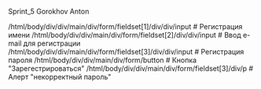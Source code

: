 Sprint_5 Gorokhov Anton

/html/body/div/div/main/div/form/fieldset[1]/div/div/input # Регистрация имени
/html/body/div/div/main/div/form/fieldset[2]/div/div/input # Ввод e-mail для регистрации
/html/body/div/div/main/div/form/fieldset[3]/div/div/input # Регистрация пароля
/html/body/div/div/main/div/form/button # Кнопка "Зарегестрироваться"
/html/body/div/div/main/div/form/fieldset[3]/div/p # Алерт "некорректный пароль"